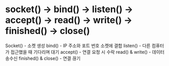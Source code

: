 # socket() -> bind() -> listen() -> accept() -> read() -> write() -> finished() -> close()

Socket()
    - 소켓 생성
bind()
    - IP 주소와 포트 번호 소켓에 결합
listen()
    - 다른 컴퓨터가 접근했을 때 기다리며 대기
accept()
    - 연결 요청 시 수락
read() & write()
    - 데이터 송수신
finished() & close()
    - 연결 끊기
